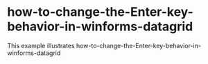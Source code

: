 # how-to-change-the-Enter-key-behavior-in-winforms-datagrid
This example illustrates how-to-change-the-Enter-key-behavior-in-winforms-datagrid
